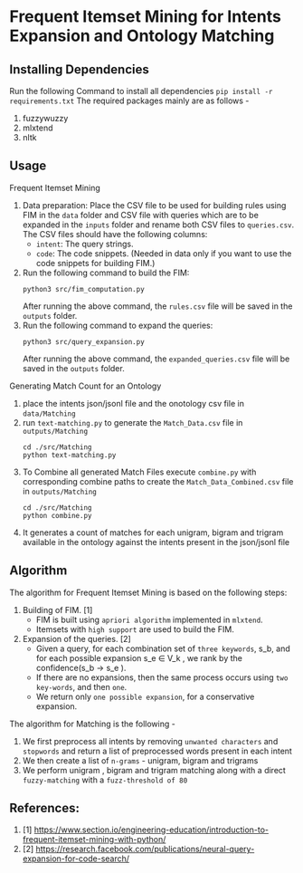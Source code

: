 # Frequent Itemset Mining for Intents Expansion and Ontology Matching
## Installing Dependencies
Run the following Command to install all dependencies
`pip install -r requirements.txt`
The required packages mainly are as follows - 
1. fuzzywuzzy
2. mlxtend
3. nltk
## Usage
Frequent Itemset Mining
1. Data preparation: Place the CSV file to be used for building rules using FIM in the `data` folder and CSV file with queries which are to be expanded in the `inputs` folder and rename both CSV files to `queries.csv`. The CSV files should have the following columns:
    * `intent`: The query strings.
    * `code`: The code snippets. (Needed in data only if you want to use the code snippets for building FIM.)
2. Run the following command to build the FIM:
    ```shell
    python3 src/fim_computation.py
    ```
    After running the above command, the `rules.csv` file will be saved in the `outputs` folder.
3. Run the following command to expand the queries:
    ```shell
    python3 src/query_expansion.py
    ```
    After running the above command, the `expanded_queries.csv` file will be saved in the `outputs` folder.

Generating Match Count for an Ontology
1. place the intents json/jsonl file and the onotology csv file in `data/Matching`
2. run `text-matching.py` to generate the `Match_Data.csv` file in `outputs/Matching`
     ```shell
    cd ./src/Matching
    python text-matching.py
    ```
3. To Combine all generated Match Files execute `combine.py` with corresponding combine paths to create the `Match_Data_Combined.csv` file in `outputs/Matching`
     ```shell
    cd ./src/Matching
    python combine.py
    ```
4. It generates a count of matches for each unigram, bigram and trigram available in the ontology against the intents present in the json/jsonl file
## Algorithm
The algorithm for Frequent Itemset Mining is based on the following steps:
1. Building of FIM. [1]
    * FIM is built using `apriori algorithm` implemented in `mlxtend`.
    * Itemsets with `high support` are used to build the FIM.
2. Expansion of the queries. [2]
    * Given a query, for each combination set of `three keywords`, s_b, and for each possible expansion s_e ∈ V_k , we rank by the confidence(s_b → s_e ). 
    * If there are no expansions, then the same process occurs using `two key-words`, and then `one`. 
    * We return only `one possible expansion`, for a conservative expansion.

The algorithm for Matching is the following -
1. We first preprocess all intents by removing `unwanted characters` and `stopwords` and return a list of preprocessed words present in each intent
2. We then create a list of `n-grams` - unigram, bigram and trigrams
3. We perform unigram , bigram and trigram matching along with a direct `fuzzy-matching`  with a `fuzz-threshold of 80`
## References:
1. [1] https://www.section.io/engineering-education/introduction-to-frequent-itemset-mining-with-python/
2. [2] https://research.facebook.com/publications/neural-query-expansion-for-code-search/
